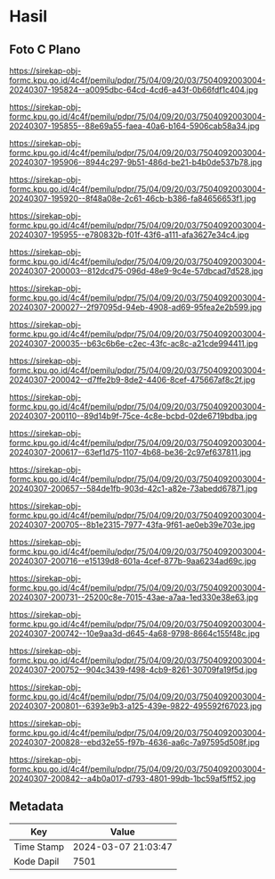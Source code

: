 # Hasil

## Foto C Plano

https://sirekap-obj-formc.kpu.go.id/4c4f/pemilu/pdpr/75/04/09/20/03/7504092003004-20240307-195824--a0095dbc-64cd-4cd6-a43f-0b66fdf1c404.jpg

https://sirekap-obj-formc.kpu.go.id/4c4f/pemilu/pdpr/75/04/09/20/03/7504092003004-20240307-195855--88e69a55-faea-40a6-b164-5906cab58a34.jpg

https://sirekap-obj-formc.kpu.go.id/4c4f/pemilu/pdpr/75/04/09/20/03/7504092003004-20240307-195906--8944c297-9b51-486d-be21-b4b0de537b78.jpg

https://sirekap-obj-formc.kpu.go.id/4c4f/pemilu/pdpr/75/04/09/20/03/7504092003004-20240307-195920--8f48a08e-2c61-46cb-b386-fa84656653f1.jpg

https://sirekap-obj-formc.kpu.go.id/4c4f/pemilu/pdpr/75/04/09/20/03/7504092003004-20240307-195955--e780832b-f01f-43f6-a111-afa3627e34c4.jpg

https://sirekap-obj-formc.kpu.go.id/4c4f/pemilu/pdpr/75/04/09/20/03/7504092003004-20240307-200003--812dcd75-096d-48e9-9c4e-57dbcad7d528.jpg

https://sirekap-obj-formc.kpu.go.id/4c4f/pemilu/pdpr/75/04/09/20/03/7504092003004-20240307-200027--2f97095d-94eb-4908-ad69-95fea2e2b599.jpg

https://sirekap-obj-formc.kpu.go.id/4c4f/pemilu/pdpr/75/04/09/20/03/7504092003004-20240307-200035--b63c6b6e-c2ec-43fc-ac8c-a21cde994411.jpg

https://sirekap-obj-formc.kpu.go.id/4c4f/pemilu/pdpr/75/04/09/20/03/7504092003004-20240307-200042--d7ffe2b9-8de2-4406-8cef-475667af8c2f.jpg

https://sirekap-obj-formc.kpu.go.id/4c4f/pemilu/pdpr/75/04/09/20/03/7504092003004-20240307-200110--89d14b9f-75ce-4c8e-bcbd-02de6719bdba.jpg

https://sirekap-obj-formc.kpu.go.id/4c4f/pemilu/pdpr/75/04/09/20/03/7504092003004-20240307-200617--63ef1d75-1107-4b68-be36-2c97ef637811.jpg

https://sirekap-obj-formc.kpu.go.id/4c4f/pemilu/pdpr/75/04/09/20/03/7504092003004-20240307-200657--584de1fb-903d-42c1-a82e-73abedd67871.jpg

https://sirekap-obj-formc.kpu.go.id/4c4f/pemilu/pdpr/75/04/09/20/03/7504092003004-20240307-200705--8b1e2315-7977-43fa-9f61-ae0eb39e703e.jpg

https://sirekap-obj-formc.kpu.go.id/4c4f/pemilu/pdpr/75/04/09/20/03/7504092003004-20240307-200716--e15139d8-601a-4cef-877b-9aa6234ad69c.jpg

https://sirekap-obj-formc.kpu.go.id/4c4f/pemilu/pdpr/75/04/09/20/03/7504092003004-20240307-200731--25200c8e-7015-43ae-a7aa-1ed330e38e63.jpg

https://sirekap-obj-formc.kpu.go.id/4c4f/pemilu/pdpr/75/04/09/20/03/7504092003004-20240307-200742--10e9aa3d-d645-4a68-9798-8664c155f48c.jpg

https://sirekap-obj-formc.kpu.go.id/4c4f/pemilu/pdpr/75/04/09/20/03/7504092003004-20240307-200752--904c3439-f498-4cb9-8261-30709fa19f5d.jpg

https://sirekap-obj-formc.kpu.go.id/4c4f/pemilu/pdpr/75/04/09/20/03/7504092003004-20240307-200801--6393e9b3-a125-439e-9822-495592f67023.jpg

https://sirekap-obj-formc.kpu.go.id/4c4f/pemilu/pdpr/75/04/09/20/03/7504092003004-20240307-200828--ebd32e55-f97b-4636-aa6c-7a97595d508f.jpg

https://sirekap-obj-formc.kpu.go.id/4c4f/pemilu/pdpr/75/04/09/20/03/7504092003004-20240307-200842--a4b0a017-d793-4801-99db-1bc59af5ff52.jpg


## Metadata

| Key        | Value               |
| ---------- | ------------------- |
| Time Stamp | 2024-03-07 21:03:47 |
| Kode Dapil | 7501                |



